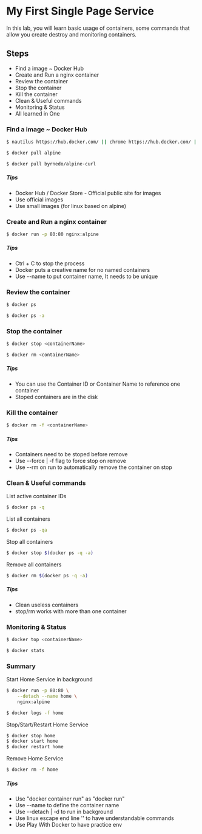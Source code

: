 # My First Single Page Service

In this lab, you will learn basic usage of containers, some commands that allow you create destroy and monitoring containers.

## Steps

- Find a image ~ Docker Hub
- Create and Run a nginx container
- Review the container
- Stop the container
- Kill the container
- Clean & Useful commands
- Monitoring & Status
- All learned in One

### Find a image ~ Docker Hub

```sh
$ nautilus https://hub.docker.com/ || chrome https://hub.docker.com/ || echo "Open Google Chrome Manually"
```

```sh
$ docker pull alpine
```

```sh
$ docker pull byrnedo/alpine-curl
```

##### Tips
- Docker Hub / Docker Store - Official public site for images
- Use official images
- Use small images (for linux based on alpine)

### Create and Run a nginx container

```sh
$ docker run -p 80:80 nginx:alpine
```

##### Tips
- Ctrl + C to stop the process
- Docker puts a creative name for no named containers
- Use --name <name> to put container name, It needs to be unique

### Review the container

```sh
$ docker ps
```

```sh
$ docker ps -a
```

### Stop the container

```sh
$ docker stop <containerName>
```

```sh
$ docker rm <containerName>
```

##### Tips
- You can use the Container ID or Container Name to reference one container
- Stoped containers are in the disk

### Kill the container

```sh
$ docker rm -f <containerName>
```

##### Tips
- Containers need to be stoped before remove
- Use --force | -f flag to force stop on remove
- Use --rm on run to automatically remove the container on stop

### Clean & Useful commands

List active container IDs
```sh
$ docker ps -q
```

List all containers
```sh
$ docker ps -qa
```

Stop all containers
```sh
$ docker stop $(docker ps -q -a)
```

Remove all containers
```sh
$ docker rm $(docker ps -q -a)
```

##### Tips
- Clean useless containers
- stop/rm works with more than one container

### Monitoring & Status

```sh
$ docker top <containerName>
```

```sh
$ docker stats
```

### Summary

Start Home Service in background
```sh
$ docker run -p 80:80 \
	--detach --name home \
	nginx:alpine
```

```sh
$ docker logs -f home
```

Stop/Start/Restart Home Service
```sh
$ docker stop home
$ docker start home
$ docker restart home
```

Remove Home Service
```sh
$ docker rm -f home
```

##### Tips
- Use "docker container run" as "docker run"
- Use --name to define the container name
- Use --detach | -d to run in background
- Use linux escape end line '\' to have understandable commands
- Use Play With Docker to have practice env
